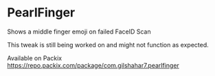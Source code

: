 # PearlFinger
Shows a middle finger emoji on failed FaceID Scan

This tweak is still being worked on and might not function as expected.

Available on Packix https://repo.packix.com/package/com.gilshahar7.pearlfinger
